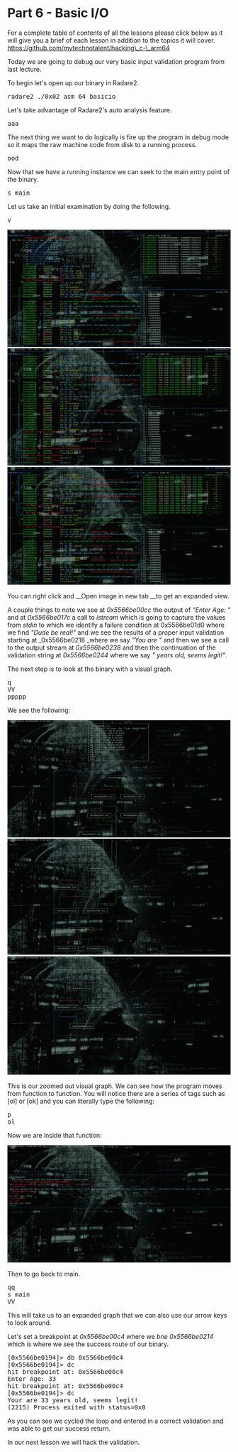 # Part 6 - Basic I/O

For a complete table of contents of all the lessons please click below as it will give you a brief of each lesson in addition to the topics it will cover. https://github.com/mytechnotalent/hacking\_c-\_arm64

Today we are going to debug our very basic input validation program from last lecture.

To begin let's open up our binary in Radare2.

<pre spellcheck="false">radare2 ./0x02_asm_64_basicio
</pre>

Let's take advantage of Radare2's auto analysis feature.

<pre spellcheck="false">aaa
</pre>

The next thing we want to do logically is fire up the program in debug mode so it maps the raw machine code from disk to a running process.

<pre spellcheck="false">ood
</pre>

Now that we have a running instance we can seek to the main entry point of the binary.

<pre spellcheck="false">s main
</pre>

Let us take an initial examination by doing the following.

<pre spellcheck="false">v
</pre>

<div class="slate-resizable-image-embed slate-image-embed__resize-full-width"><img src="imgs/150028198.jpg"/></div>

<div class="slate-resizable-image-embed slate-image-embed__resize-full-width"><img src="imgs/682196023.jpg"/></div>

<div class="slate-resizable-image-embed slate-image-embed__resize-full-width"><img src="imgs/342373851.jpg"/></div>

You can right click and&nbsp;__Open image in new tab&nbsp;__to get an expanded view.

A couple things to note we see at _0x5566be00cc_ the output of _"Enter Age: "_ and at _0x5566be017c_ a call to _istream_ which is going to capture the values from _stdin_ to which we identify a failure condition at 0x5566be01d0 where we find _"Dude be real!"_ and we see the results of a proper input validation starting at _0x5566be0218 _where we say _"You are "_ and then we see a call to the output stream at _0x5566be0238_ and then the continuation of the validation string at _0x5566be0244_ where we say _" years old, seems legit!"_.

The next step is to look at the binary with a visual graph.

<pre spellcheck="false">q
VV
ppppp
</pre>

We see the following:

<div class="slate-resizable-image-embed slate-image-embed__resize-full-width"><img src="imgs/675264969.jpg"/></div>

<div class="slate-resizable-image-embed slate-image-embed__resize-full-width"><img src="imgs/1059347369.jpg"/></div>

<div class="slate-resizable-image-embed slate-image-embed__resize-full-width"><img src="imgs/801781225.jpg"/></div>

This is our zoomed out visual graph. We can see how the program moves from function to function. You will notice there are a series of tags such as \[ol\] or \[ok\] and you can literally type the following:

<pre spellcheck="false">p
ol
</pre>

Now we are inside that function:

<div class="slate-resizable-image-embed slate-image-embed__resize-full-width"><img src="imgs/66695859.jpg"/></div>

Then to go back to main.

<pre spellcheck="false">qq
s main
VV
</pre>

This will take us to an expanded graph that we can also use our arrow keys to look around.

Let's set a breakpoint at _0x5566be00c4_ where we _bne 0x5566be0214_ which is where we see the success route of our binary.

<pre spellcheck="false">[0x5566be0194]&gt; db 0x5566be00c4
[0x5566be0194]&gt; dc
hit breakpoint at: 0x5566be00c4
Enter Age: 33
hit breakpoint at: 0x5566be00c4
[0x5566be0194]&gt; dc
Your are 33 years old, seems legit!
(2215) Process exited with status=0x0
</pre>

As you can see we cycled the loop and entered in a correct validation and was able to get our success return.

In our next lesson we will hack the validation.

  